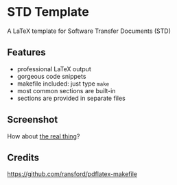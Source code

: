 STD Template
============

A LaTeX template for Software Transfer Documents (STD)

Features
--------

* professional LaTeX output
* gorgeous code snippets
* makefile included: just type `make`
* most common sections are built-in
* sections are provided in separate files
 
Screenshot
----------

How about [the real thing](../../raw/master/std.pdf)?

Credits
-------

https://github.com/ransford/pdflatex-makefile
 
